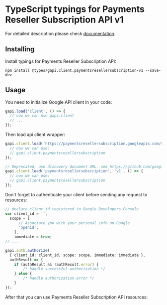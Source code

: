 # TypeScript typings for Payments Reseller Subscription API v1


For detailed description please check [documentation](https://developers.google.com/payments/reseller/subscription/).

## Installing

Install typings for Payments Reseller Subscription API:

```
npm install @types/gapi.client.paymentsresellersubscription-v1 --save-dev
```

## Usage

You need to initialize Google API client in your code:

```typescript
gapi.load('client', () => {
  // now we can use gapi.client
  // ...
});
```

Then load api client wrapper:

```typescript
gapi.client.load('https://paymentsresellersubscription.googleapis.com/$discovery/rest?version=v1', () => {
  // now we can use:
  // gapi.client.paymentsresellersubscription
});
```

```typescript
// Deprecated, use discovery document URL, see https://github.com/google/google-api-javascript-client/blob/master/docs/reference.md#----gapiclientloadname----version----callback--
gapi.client.load('paymentsresellersubscription', 'v1', () => {
  // now we can use:
  // gapi.client.paymentsresellersubscription
});
```

Don't forget to authenticate your client before sending any request to resources:

```typescript
// declare client_id registered in Google Developers Console
var client_id = '',
  scope = [
      // Associate you with your personal info on Google
      'openid',
    ],
    immediate = true;
// ...

gapi.auth.authorize(
  { client_id: client_id, scope: scope, immediate: immediate },
  authResult => {
    if (authResult && !authResult.error) {
        /* handle successful authorization */
    } else {
        /* handle authorization error */
    }
});
```

After that you can use Payments Reseller Subscription API resources: <!-- TODO: make this work for multiple namespaces -->

```typescript
```
